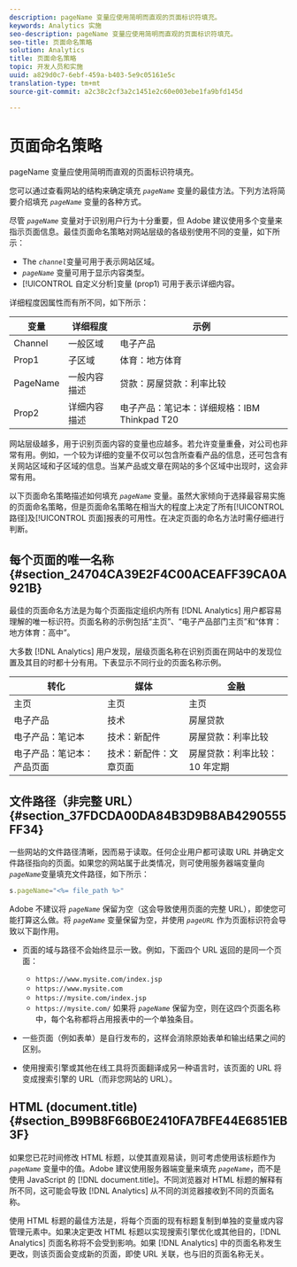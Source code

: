 ```yaml
---
description: pageName 变量应使用简明而直观的页面标识符填充。
keywords: Analytics 实施
seo-description: pageName 变量应使用简明而直观的页面标识符填充。
seo-title: 页面命名策略
solution: Analytics
title: 页面命名策略
topic: 开发人员和实施
uuid: a829d0c7-6ebf-459a-b403-5e9c05161e5c
translation-type: tm+mt
source-git-commit: a2c38c2cf3a2c1451e2c60e003ebe1fa9bfd145d

---
```



# 页面命名策略

pageName 变量应使用简明而直观的页面标识符填充。

您可以通过查看网站的结构来确定填充 *`pageName`* 变量的最佳方法。下列方法将简要介绍填充 *`pageName`* 变量的各种方式。

尽管 *`pageName`* 变量对于识别用户行为十分重要，但 Adobe 建议使用多个变量来指示页面信息。最佳页面命名策略对网站层级的各级别使用不同的变量，如下所示：

* The *`channel`*&#x200B;变量可用于表示网站区域。
* *`pageName`* 变量可用于显示内容类型。
* [!UICONTROL 自定义分析]变量 (prop1) 可用于表示详细内容。

详细程度因属性而有所不同，如下所示：

| 变量 | 详细程度 | 示例 |
|---|---|---|
| Channel | 一般区域 | 电子产品 |
| Prop1 | 子区域 | 体育：地方体育 |
| PageName | 一般内容描述 | 贷款：房屋贷款：利率比较 |
| Prop2 | 详细内容描述 | 电子产品：笔记本：详细规格：IBM Thinkpad T20 |

网站层级越多，用于识别页面内容的变量也应越多。若允许变量重叠，对公司也非常有用。例如，一个较为详细的变量不仅可以包含所查看产品的信息，还可包含有关网站区域和子区域的信息。当某产品或文章在网站的多个区域中出现时，这会非常有用。

以下页面命名策略描述如何填充 *`pageName`* 变量。虽然大家倾向于选择最容易实施的页面命名策略，但是页面命名策略在相当大的程度上决定了所有[!UICONTROL 路径]及[!UICONTROL 页面]报表的可用性。在决定页面的命名方法时需仔细进行判断。

## 每个页面的唯一名称 {#section_24704CA39E2F4C00ACEAFF39CA0A921B}

最佳的页面命名方法是为每个页面指定组织内所有 [!DNL Analytics] 用户都容易理解的唯一标识符。页面名称的示例包括“主页”、“电子产品部门主页”和“体育：地方体育：高中”。

大多数 [!DNL Analytics] 用户发现，层级页面名称在识别页面在网站中的发现位置及其目的时都十分有用。下表显示不同行业的页面名称示例。

| 转化 | 媒体 | 金融 |
|---|---|---|
| 主页 | 主页 | 主页 |
| 电子产品 | 技术 | 房屋贷款 |
| 电子产品：笔记本 | 技术：新配件 | 房屋贷款：利率比较 |
| 电子产品：笔记本：产品页面 | 技术：新配件：文章页面 | 房屋贷款：利率比较：10 年定期 |

## 文件路径（非完整 URL） {#section_37FDCDA00DA84B3D9B8AB4290555FF34}

一些网站的文件路径清晰，因而易于读取。任何企业用户都可读取 URL 并确定文件路径指向的页面。如果您的网站属于此类情况，则可使用服务器端变量向&#x200B;*`pageName`*&#x200B;变量填充文件路径，如下所示：

```js
s.pageName="<%= file_path %>"
```

Adobe 不建议将 *`pageName`* 保留为空（这会导致使用页面的完整 URL），即使您可能打算这么做。将 *`pageName`* 变量保留为空，并使用 *`pageURL`* 作为页面标识符会导致以下副作用。

* 页面的域与路径不会始终显示一致。例如，下面四个 URL 返回的是同一个页面：

   * `https://www.mysite.com/index.jsp`
   * `https://www.mysite.com`
   * `https://mysite.com/index.jsp`
   * `https://mysite.com/`
   如果将 *`pageName`* 保留为空，则在这四个页面名称中，每个名称都将占用报表中的一个单独条目。

* 一些页面（例如表单）是自行发布的，这样会消除原始表单和输出结果之间的区别。
* 使用搜索引擎或其他在线工具将页面翻译成另一种语言时，该页面的 URL 将变成搜索引擎的 URL（而非您网站的 URL）。

## HTML (document.title) {#section_B99B8F66B0E2410FA7BFE44E6851EB3F}

如果您已花时间修改 HTML 标题，以使其直观易读，则可考虑使用该标题作为 *`pageName`* 变量中的值。Adobe 建议使用服务器端变量来填充 *`pageName`*，而不是使用 JavaScript 的 [!DNL document.title]。不同浏览器对 HTML 标题的解释有所不同，这可能会导致 [!DNL Analytics] 从不同的浏览器接收到不同的页面名称。

使用 HTML 标题的最佳方法是，将每个页面的现有标题复制到单独的变量或内容管理元素中。如果决定更改 HTML 标题以实现搜索引擎优化或其他目的，[!DNL Analytics] 页面名称将不会受到影响。如果 [!DNL Analytics] 中的页面名称发生更改，则该页面会变成新的页面，即使 URL 关联，也与旧的页面名称无关。
